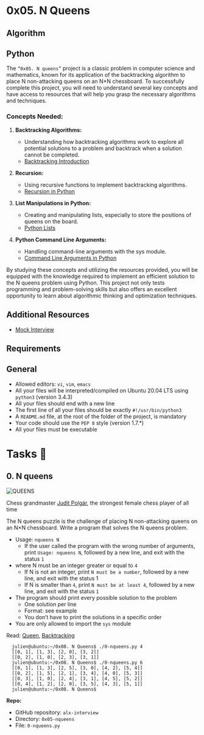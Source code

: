 # 0x05. N Queens

## Algorithm

## Python

The `“0x05. N queens”` project is a classic problem in computer science and mathematics, known for its application of the backtracking algorithm to place N non-attacking queens on an N×N chessboard. To successfully complete this project, you will need to understand several key concepts and have access to resources that will help you grasp the necessary algorithms and techniques.

### Concepts Needed:

1. __Backtracking Algorithms:__

   - Understanding how backtracking algorithms work to explore all potential solutions to a problem and backtrack when a solution cannot be completed.
   - [Backtracking Introduction](https://www.geeksforgeeks.org/introduction-to-backtracking-2/)
  
2. __Recursion:__

    - Using recursive functions to implement backtracking algorithms.
    - [Recursion in Python](https://realpython.com/python-thinking-recursively/)
  
3. __List Manipulations in Python:__

    - Creating and manipulating lists, especially to store the positions of queens on the board.
    - [Python Lists](https://docs.python.org/3/tutorial/datastructures.html)
  
4. __Python Command Line Arguments:__

    - Handling command-line arguments with the sys module.
    - [Command Line Arguments in Python](https://docs.python.org/3.3/library/sys.html#sys.argv)
  
By studying these concepts and utilizing the resources provided, you will be equipped with the knowledge required to implement an efficient solution to the N queens problem using Python. This project not only tests programming and problem-solving skills but also offers an excellent opportunity to learn about algorithmic thinking and optimization techniques.

## Additional Resources

- [Mock Interview](https://www.youtube.com/watch?v=GneS80iYa7I)

## Requirements

## General 

- Allowed editors: `vi`, `vim`, `emacs`
- All your files will be interpreted/compiled on Ubuntu 20.04 LTS using `python3` (version 3.4.3)
- All your files should end with a new line
- The first line of all your files should be exactly `#!/usr/bin/python3`
- A `README.md` file, at the root of the folder of the project, is mandatory
- Your code should use the `PEP 8` style (version 1.7.*)
- All your files must be executable

# Tasks 📃

## 0. N queens

![QUEENS](https://private-user-images.githubusercontent.com/125453474/302208613-43f48208-e42f-451a-b184-7c7d47c0793a.jpg?jwt=eyJhbGciOiJIUzI1NiIsInR5cCI6IkpXVCJ9.eyJpc3MiOiJnaXRodWIuY29tIiwiYXVkIjoicmF3LmdpdGh1YnVzZXJjb250ZW50LmNvbSIsImtleSI6ImtleTUiLCJleHAiOjE3MjIyNDEyMTAsIm5iZiI6MTcyMjI0MDkxMCwicGF0aCI6Ii8xMjU0NTM0NzQvMzAyMjA4NjEzLTQzZjQ4MjA4LWU0MmYtNDUxYS1iMTg0LTdjN2Q0N2MwNzkzYS5qcGc_WC1BbXotQWxnb3JpdGhtPUFXUzQtSE1BQy1TSEEyNTYmWC1BbXotQ3JlZGVudGlhbD1BS0lBVkNPRFlMU0E1M1BRSzRaQSUyRjIwMjQwNzI5JTJGdXMtZWFzdC0xJTJGczMlMkZhd3M0X3JlcXVlc3QmWC1BbXotRGF0ZT0yMDI0MDcyOVQwODE1MTBaJlgtQW16LUV4cGlyZXM9MzAwJlgtQW16LVNpZ25hdHVyZT1kNjI2MzU0MDFmMWMwNWI0NjI3MWUwMWMwZDMxODQzOTQ0NWIxYzVkNDYwNDUyNDliNzA0YzhiYTg5MmMwNmEwJlgtQW16LVNpZ25lZEhlYWRlcnM9aG9zdCZhY3Rvcl9pZD0wJmtleV9pZD0wJnJlcG9faWQ9MCJ9.Ede_jcDh0SKcgnmDUeoeMtzXTy0CbeNKYtQWlS7M9yo)

Chess grandmaster [Judit Polgár](https://en.wikipedia.org/wiki/Judit_Polg%C3%A1r), the strongest female chess player of all time

The N queens puzzle is the challenge of placing N non-attacking queens on an N×N chessboard. Write a program that solves the N queens problem.

- Usage: `nqueens N`
    - If the user called the program with the wrong number of arguments, print `Usage: nqueens N`, followed by a new line, and exit with the status `1`
- where N must be an integer greater or equal to `4`
    - If N is not an integer, print `N must be a number`, followed by a new line, and exit with the status 1
    - If N is smaller than `4`, print `N must be at least 4`, followed by a new line, and exit with the status `1`
- The program should print every possible solution to the problem
    - One solution per line
    - Format: see example
    - You don’t have to print the solutions in a specific order
- You are only allowed to import the `sys` module

Read: [Queen](https://en.wikipedia.org/wiki/Queen_%28chess%29), [Backtracking](https://en.wikipedia.org/wiki/Backtracking)

      julien@ubuntu:~/0x08. N Queens$ ./0-nqueens.py 4
      [[0, 1], [1, 3], [2, 0], [3, 2]]
      [[0, 2], [1, 0], [2, 3], [3, 1]]
      julien@ubuntu:~/0x08. N Queens$ ./0-nqueens.py 6
      [[0, 1], [1, 3], [2, 5], [3, 0], [4, 2], [5, 4]]
      [[0, 2], [1, 5], [2, 1], [3, 4], [4, 0], [5, 3]]
      [[0, 3], [1, 0], [2, 4], [3, 1], [4, 5], [5, 2]]
      [[0, 4], [1, 2], [2, 0], [3, 5], [4, 3], [5, 1]]
      julien@ubuntu:~/0x08. N Queens$

__Repo:__

   - GitHub repository: `alx-interview`
   - Directory: `0x05-nqueens`
   - File: `0-nqueens.py`

